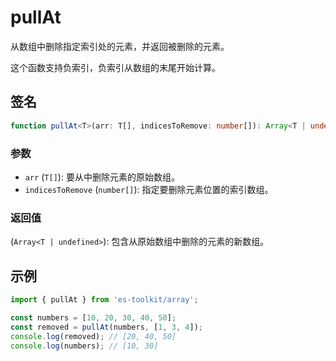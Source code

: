 # pullAt

从数组中删除指定索引处的元素，并返回被删除的元素。

这个函数支持负索引，负索引从数组的末尾开始计算。

## 签名

```typescript
function pullAt<T>(arr: T[], indicesToRemove: number[]): Array<T | undefined>;
```

### 参数

- `arr` (`T[]`): 要从中删除元素的原始数组。
- `indicesToRemove` (`number[]`): 指定要删除元素位置的索引数组。

### 返回值

(`Array<T | undefined>`): 包含从原始数组中删除的元素的新数组。

## 示例

```typescript
import { pullAt } from 'es-toolkit/array';

const numbers = [10, 20, 30, 40, 50];
const removed = pullAt(numbers, [1, 3, 4]);
console.log(removed); // [20, 40, 50]
console.log(numbers); // [10, 30]
```

